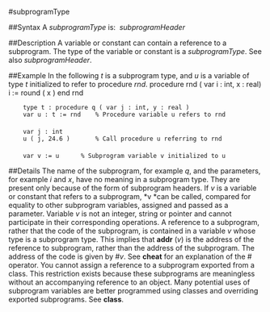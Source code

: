 
#subprogramType

##Syntax
A *subprogramType* is:
 *subprogramHeader*

##Description
A variable or constant can contain a reference to a subprogram. The type of the variable or constant is a *subprogramType*. See also *subprogramHeader*.

##Example
In the following *t* is a subprogram type, and *u* is a variable of type *t* initialized to refer to procedure *rnd*.
        procedure rnd ( var i : int, x : real)
            i := round ( x )
        end rnd
        
        type t : procedure q ( var j : int, y : real )
        var u : t := rnd    % Procedure variable u refers to rnd
        
        var j : int
        u ( j, 24.6 )       % Call procedure u referring to rnd
        
        var v := u      % Subprogram variable v initialized to u
##Details
The name of the subprogram, for example *q*, and the parameters, for example *i* and *x*, have no meaning in a subprogram type. They are present only because of the form of subprogram headers.
If *v* is a variable or constant that refers to a subprogram, *v *can be called, compared for equality to other subprogram variables, assigned and passed as a parameter. Variable *v* is not an integer, string or pointer and cannot participate in their corresponding operations.
A reference to a subprogram, rather that the code of the subprogram, is contained in a variable *v* whose type is a subprogram type. This implies that **addr** (*v*) is the address of the reference to subprogram, rather than the address of the subprogram. The address of the code is given by #*v*. See **cheat** for an explanation of the # operator.
You cannot assign a reference to a subprogram exported from a class. This restriction exists because  these subprograms are meaningless without an accompanying reference to an object.
Many potential uses of subprogram variables are better programmed using classes and overriding exported subprograms. See **class**.
